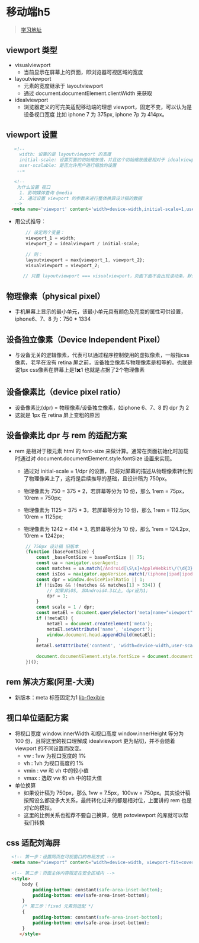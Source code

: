 # 移动端h5
>[学习地址](https://juejin.im/post/5c0dd7ac6fb9a049c43d7edc#heading-0)
## viewport 类型
* visualviewport
   - 当前显示在屏幕上的页面，即浏览器可视区域的宽度
* layoutviewport
   - 元素的宽度继承于 layoutviewport
   - 通过 document.documentElement.clientWidth 来获取
* idealviewport
   - 浏览器定义的可完美适配移动端的理想 viewport，固定不变，可以认为是设备视口宽度 比如 iphone 7 为 375px, iphone 7p 为 414px。

## viewport 设置
  ```html 
     <!-- 
       width: 设置的是 layoutviewport 的宽度 
       initial-scale: 设置页面的初始缩放值，并且这个初始缩放值是相对于 idealviewport 缩放的，结果不仅会决定 visualviewport，还会影响到 layoutviewport
       user-scalable: 是否允许用户进行缩放的设置
      -->

     <!-- 
      为什么设置 视口
       1. 影响媒体查询 @media  
       2. 通过设置 viewport 的参数来进行整体换算设计稿的数据
     -->
    <meta name='viewport' content='width=device-width,initial-scale=1,user-scale=no' />
  ```
 * 用公式推导：
    ```js
        // 设定两个变量：  
        viewport_1 = width;  
        viewport_2 = idealviewport / initial-scale;

        // 则：  
        layoutviewport = max{viewport_1, viewport_2};  
        visualviewport = viewport_2;

       // 只要 layoutviewport === visualviewport，页面下面不会出现滚动条，默认只是把页面放大或缩小。
    ```    

## 物理像素（physical pixel）
* 手机屏幕上显示的最小单元，该最小单元具有颜色及亮度的属性可供设置，iphone6、7、8 为：750 * 1334

## 设备独立像素（Device Independent Pixel）
- 与设备无关的逻辑像素，代表可以通过程序控制使用的虚拟像素，一般指css像素，老早在没有 retina 屏之前，设备独立像素与物理像素是相等的。也就是说1px css像素在屏幕上是1✖️1 也就是占据了2个物理像素

## 设备像素比（device pixel ratio）
* 设备像素比(dpr) = 物理像素/设备独立像素，如iphone 6、7、8 的 dpr 为 2
* 这就是 1px 在 retina 屏上变粗的原因

## 设备像素比 dpr 与 rem 的适配方案
* rem 是相对于根元素 html 的 font-size 来做计算。通常在页面初始化时加载时通过对
     document.documentElement.style.fontSize 设置来实现。
    - 通过对 initial-scale = 1/dpr 的设置，已将对屏幕的描述从物理像素转化到了物理像素上了，这将是后续推导的基础，且设计稿为 750px。

    - 物理像素为 750 = 375 * 2，若屏幕等分为 10 份，那么 1rem = 75px，10rem = 750px;
    - 物理像素为 1125 = 375 * 3，若屏幕等分为 10 份，那么 1rem = 112.5px, 10rem = 1125px;
    - 物理像素为 1242 = 414 * 3, 若屏幕等分为 10 份，那么 1rem = 124.2px, 10rem = 1242px;

    ```js 
        // 750px 设计稿 旧版本
        (function (baseFontSize) {
            const _baseFontSize = baseFontSize || 75;
            const ua = navigator.userAgent;
            const matches = ua.match(/Android[\S\s]+AppleWebkit\/(\d{3})/i);
            const isIos = navigator.appVersion.match(/(iphone|ipad|ipod)/gi);
            const dpr = window.devicePixelRatio || 1;
            if (!isIos && !(matches && matches[1] > 534)) {
                // 如果非iOS, 非Android4.3以上, dpr设为1;
                dpr = 1;
            }
            const scale = 1 / dpr;
            const metaEl = document.querySelector('meta[name="viewport"]');
            if (!metaEl) {
                metaEl = document.createElement('meta');
                metaEl.setAttribute('name', 'viewport');
                window.document.head.appendChild(metaEl);
            }
            metaEl.setAttribute('content', 'width=device-width,user-scalable=no,initial-scale=' + scale + ',maximum-scale=' + scale + ',minimum-scale=' + scale);

            document.documentElement.style.fontSize = document.documentElement.clientWidth / (750 / _baseFontSize) + 'px';
        })();
    ```

## rem 解决方案(阿里-大漠)
* 新版本：meta 标签固定为1 [lib-flexible](mobile/lib-flexible.js)

## 视口单位适配方案
* 将视口宽度 window.innerWidth 和视口高度 window.innerHeight 等分为 100 份，且将这里的视口理解成 idealviewport 更为贴切，并不会随着 viewport 的不同设置而改变。
  - vw : 1vw 为视口宽度的 1%
  - vh : 1vh 为视口高度的 1%
  - vmin : vw 和 vh 中的较小值
  - vmax : 选取 vw 和 vh 中的较大值
* 单位换算
  - 如果设计稿为 750px，那么 1vw = 7.5px，100vw = 750px。其实设计稿按照设么都没多大关系，最终转化过来的都是相对位，上面讲的 rem 也是对它的模拟。
  - 这里的比例关系也推荐不要自己换算，使用 pxtoviewport 的库就可以帮我们转换

## css 适配刘海屏
  ```html
    <!-- 第一步：设置网页在可视窗口的布局方式 -->
    <meta name="viewport" content="width=device-width, viewport-fit=cover">

    <!-- 第二步：页面主体内容限定在安全区域内 -->
    <style> 
        body {
            padding-bottom: constant(safe-area-inset-bottom);
            padding-bottom: env(safe-area-inset-bottom);
        }
        /* 第三步：fixed 元素的适配 */
        {
            padding-bottom: constant(safe-area-inset-bottom);
            padding-bottom: env(safe-area-inset-bottom);
        }
       </style> 
  ```